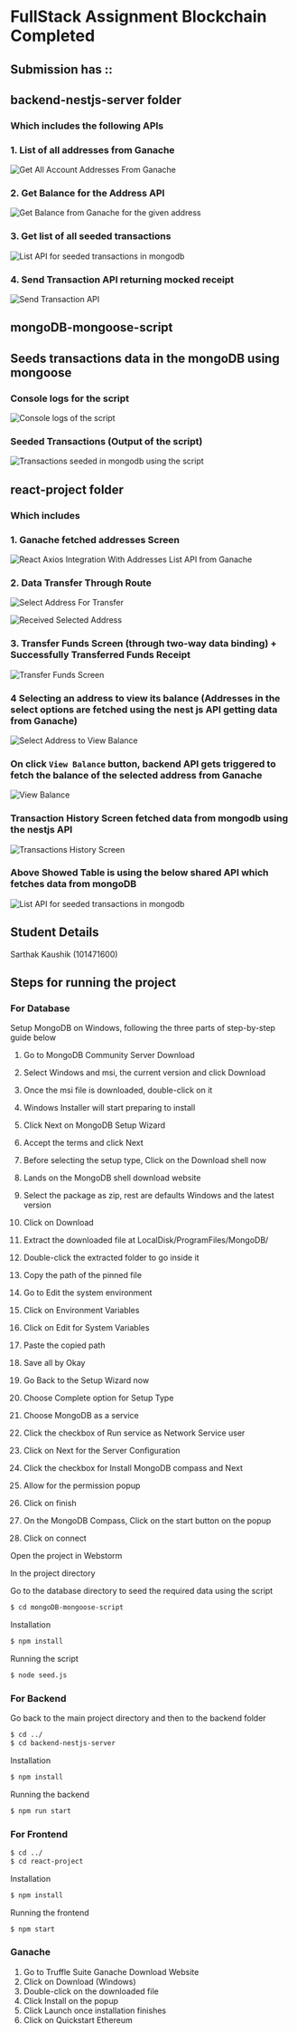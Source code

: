 # FullStack Assignment Blockchain Completed

## Submission has ::

## backend-nestjs-server folder

### Which includes the following APIs

### 1. List of all addresses from Ganache
![Get All Account Addresses From Ganache](./images/getAllAccountAddresses.png)

### 2. Get Balance for the Address API
![Get Balance from Ganache for the given address](./images/getBalanceForAccountAddress.png)

### 3. Get list of all seeded transactions
![List API for seeded transactions in mongodb](./images/listAPI_for_seeded_transactions_in_mongodb.png)

### 4. Send Transaction API returning mocked receipt
![Send Transaction API](./images/sendTransactionAPIWithStaticMockedReceiptResponse.png)


## mongoDB-mongoose-script

## Seeds transactions data in the mongoDB using mongoose

### Console logs for the script
![Console logs of the script](./images/mongoDB-mongoose-script-console-logs.png)

### Seeded Transactions (Output of the script)
![Transactions seeded in mongodb using the script](./images/SeededTransactionsData.png)



## react-project folder

### Which includes

### 1. Ganache fetched addresses Screen
![React Axios Integration With Addresses List API from Ganache](./images/ReactAxiosIntegrationWithAddressesListAPIFromGanache.png)

### 2. Data Transfer Through Route
![Select Address For Transfer](./images/SelectAddressForTransfer.png)

![Received Selected Address](./images/ReceivedSelectedGanacheAddressThroughTheRoute.png)

### 3. Transfer Funds Screen (through two-way data binding) + Successfully Transferred Funds Receipt
![Transfer Funds Screen](./images/TransferFundsScreen.png)

### 4 Selecting an address to view its balance (Addresses in the select options are fetched using the nest js API getting data from Ganache)
![Select Address to View Balance](./images/SelectAddressToViewBalance.png)

### On click ``View Balance`` button, backend API gets triggered to fetch the balance of the selected address from Ganache
![View Balance](./images/FetchesBalanceForTheSelectedAddress.png)

### Transaction History Screen fetched data from mongodb using the nestjs API
![Transactions History Screen](./images/transactionsScreenUsingAPI_fetching_mongo_seeded_data.png)

###  Above Showed Table is using the below shared API which fetches data from mongoDB
![List API for seeded transactions in mongodb](./images/listAPI_for_seeded_transactions_in_mongodb.png)


## Student Details

Sarthak Kaushik (101471600)


## Steps for running the project

### For Database

Setup MongoDB on Windows, following the three parts of step-by-step guide below

1. Go to MongoDB Community Server Download
2. Select Windows and msi, the current version and click Download
3. Once the msi file is downloaded, double-click on it
4. Windows Installer will start preparing to install
5. Click Next on MongoDB Setup Wizard
6. Accept the terms and click Next
7. Before selecting the setup type, Click on the Download shell now


1. Lands on the MongoDB shell download website
2. Select the package as zip, rest are defaults Windows and the latest version
3. Click on Download
4. Extract the downloaded file at LocalDisk/ProgramFiles/MongoDB/
5. Double-click the extracted folder to go inside it
6. Copy the path of the pinned file
7. Go to Edit the system environment
8. Click on Environment Variables
9. Click on Edit for System Variables
10. Paste the copied path
11. Save all by Okay


1. Go Back to the Setup Wizard now
2. Choose Complete option for Setup Type
3. Choose MongoDB as a service
4. Click the checkbox of Run service as Network Service user
5. Click on Next for the Server Configuration
6. Click the checkbox for Install MongoDB compass and Next
7. Allow for the permission popup
8. Click on finish
9. On the MongoDB Compass, Click on the start button on the popup
10. Click on connect


Open the project in Webstorm

In the project directory

Go to the database directory to seed the required data using the script


```bash
$ cd mongoDB-mongoose-script
```

Installation

```bash
$ npm install
```

Running the script

```bash
$ node seed.js
```


### For Backend

Go back to the main project directory and then to the backend folder

```bash
$ cd ../
$ cd backend-nestjs-server
```

Installation

```bash
$ npm install
```

Running the backend

```bash
$ npm run start
```


### For Frontend

```bash
$ cd ../
$ cd react-project
```

Installation

```bash
$ npm install
```

Running the frontend

```bash
$ npm start
```


### Ganache


1. Go to Truffle Suite Ganache Download Website
2. Click on Download (Windows)
3. Double-click on the downloaded file
4. Click Install on the popup
5. Click Launch once installation finishes
6. Click on Quickstart Ethereum
